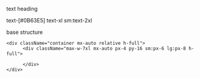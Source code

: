 text heading 

text-[#0B63E5] text-xl sm:text-2xl




base structure

    <div className="container mx-auto relative h-full">
          <div className="max-w-7xl mx-auto px-4 py-16 sm:px-6 lg:px-8 h-full">

          </div>
    </div>